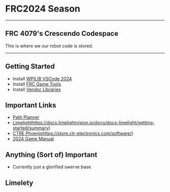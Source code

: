 # FRC2024 Season
***
## FRC 4079's Crescendo Codespace
This is where we our robot code is stored. 
***
## Getting Started
* Install [WPILIB VSCode 2024](https://docs.wpilib.org/en/stable/docs/zero-to-robot/step-2/wpilib-setup.html)
* Install [FRC Game Tools ](https://docs.wpilib.org/en/stable/docs/zero-to-robot/step-2/frc-game-tools.html)
* Install [Vendor Libraries](https://docs.wpilib.org/en/stable/docs/software/vscode-overview/3rd-party-libraries.html)
## Important Links
* [Path Planner](https://github.com/mjansen4857/pathplanner)
* [Limelight](https://docs.limelightvision.io/docs/docs-limelight/getting-started/summary)https://docs.limelightvision.io/docs/docs-limelight/getting-started/summary)
* [CTRE Phoenix](https://store.ctr-electronics.com/software/)https://store.ctr-electronics.com/software/)
* [2024 Game Manual](https://firstfrc.blob.core.windows.net/frc2024/Manual/2024GameManual.pdf)
## Anything (Sort of) Important
* Currently just a glorified swerve base

## Limelety
